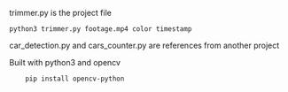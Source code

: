 trimmer.py is the project file 


    python3 trimmer.py footage.mp4 color timestamp 


car_detection.py and cars_counter.py are references from another project 


Built with python3 and opencv 


        pip install opencv-python 